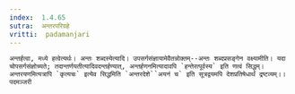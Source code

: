 ```yaml
---
index:  1.4.65
sutra:  अन्तरपरिग्रहे
vritti:  padamanjari
---
```


	अन्तर्हत्वा, मध्ये हत्वेत्यर्थः। अन्तः शब्दस्येत्यादि। उपसर्गसंज्ञायामेवैतन्नोक्तम्--अन्तः शब्दप्रसङ्गेन वक्ष्यामीति। यदा चोपसर्गसंज्ञोच्यते; तदान्तर्णयतीत्यादिवदन्तर्हण्यात्, अन्तर्हणनमित्यादावपि `हन्तेरत्पूर्वस्य` इति णत्वं सिद्धम्। अन्तरयणमित्यत्रापि `कृत्यचः` इत्येव सिद्धमिति `अन्तरदेशे``अयनं च` इति सूत्रद्वयमपि देशप्रतिषेधार्थं द्रष्टव्यम्।।
	पदमञ्जरी
